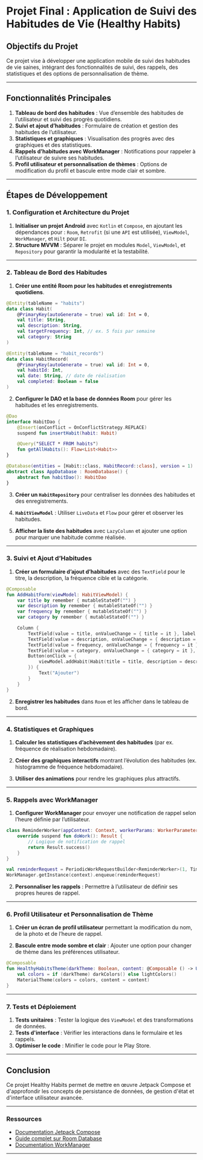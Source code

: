 
# Projet Final : Application de Suivi des Habitudes de Vie (Healthy Habits)

## Objectifs du Projet

Ce projet vise à développer une application mobile de suivi des habitudes de vie saines, intégrant des fonctionnalités de suivi, des rappels, des statistiques et des options de personnalisation de thème.

---

## Fonctionnalités Principales

1. **Tableau de bord des habitudes** : Vue d’ensemble des habitudes de l’utilisateur et suivi des progrès quotidiens.
2. **Suivi et ajout d’habitudes** : Formulaire de création et gestion des habitudes de l’utilisateur.
3. **Statistiques et graphiques** : Visualisation des progrès avec des graphiques et des statistiques.
4. **Rappels d’habitudes avec WorkManager** : Notifications pour rappeler à l’utilisateur de suivre ses habitudes.
5. **Profil utilisateur et personnalisation de thèmes** : Options de modification du profil et bascule entre mode clair et sombre.

---

## Étapes de Développement

### 1. Configuration et Architecture du Projet

1. **Initialiser un projet Android** avec `Kotlin` et `Compose`, en ajoutant les dépendances pour : `Room`, `Retrofit` (si une `API` est utilisée), `ViewModel`, `WorkManager`, et `Hilt` pour `DI`.
2. **Structure MVVM** : Séparer le projet en modules `Model`, `ViewModel`, et `Repository` pour garantir la modularité et la testabilité.

---

### 2. Tableau de Bord des Habitudes

1. **Créer une entité Room pour les habitudes et enregistrements quotidiens**.

```kotlin
@Entity(tableName = "habits")
data class Habit(
    @PrimaryKey(autoGenerate = true) val id: Int = 0,
    val title: String,
    val description: String,
    val targetFrequency: Int, // ex. 5 fois par semaine
    val category: String
)

@Entity(tableName = "habit_records")
data class HabitRecord(
    @PrimaryKey(autoGenerate = true) val id: Int = 0,
    val habitId: Int,
    val date: String, // date de réalisation
    val completed: Boolean = false
)
```

2. **Configurer le DAO et la base de données Room** pour gérer les habitudes et les enregistrements.

```kotlin
@Dao
interface HabitDao {
    @Insert(onConflict = OnConflictStrategy.REPLACE)
    suspend fun insertHabit(habit: Habit)

    @Query("SELECT * FROM habits")
    fun getAllHabits(): Flow<List<Habit>>
}

@Database(entities = [Habit::class, HabitRecord::class], version = 1)
abstract class AppDatabase : RoomDatabase() {
    abstract fun habitDao(): HabitDao
}
```

3. **Créer un `HabitRepository`** pour centraliser les données des habitudes et des enregistrements.

4. **`HabitViewModel`** : Utiliser `LiveData` et `Flow` pour gérer et observer les habitudes.

5. **Afficher la liste des habitudes** avec `LazyColumn` et ajouter une option pour marquer une habitude comme réalisée.

---

### 3. Suivi et Ajout d’Habitudes

1. **Créer un formulaire d’ajout d’habitudes** avec des `TextField` pour le titre, la description, la fréquence cible et la catégorie.

```kotlin
@Composable
fun AddHabitForm(viewModel: HabitViewModel) {
    var title by remember { mutableStateOf("") }
    var description by remember { mutableStateOf("") }
    var frequency by remember { mutableStateOf("") }
    var category by remember { mutableStateOf("") }

    Column {
        TextField(value = title, onValueChange = { title = it }, label = { Text("Titre") })
        TextField(value = description, onValueChange = { description = it }, label = { Text("Description") })
        TextField(value = frequency, onValueChange = { frequency = it }, label = { Text("Fréquence cible") })
        TextField(value = category, onValueChange = { category = it }, label = { Text("Catégorie") })
        Button(onClick = { 
            viewModel.addHabit(Habit(title = title, description = description, targetFrequency = frequency.toInt(), category = category)) 
        }) {
            Text("Ajouter")
        }
    }
}
```

2. **Enregistrer les habitudes** dans `Room` et les afficher dans le tableau de bord.

---

### 4. Statistiques et Graphiques

1. **Calculer les statistiques d’achèvement des habitudes** (par ex. fréquence de réalisation hebdomadaire).
2. **Créer des graphiques interactifs** montrant l’évolution des habitudes (ex. histogramme de fréquence hebdomadaire).

3. **Utiliser des animations** pour rendre les graphiques plus attractifs.

---

### 5. Rappels avec WorkManager

1. **Configurer WorkManager** pour envoyer une notification de rappel selon l’heure définie par l’utilisateur.

```kotlin
class ReminderWorker(appContext: Context, workerParams: WorkerParameters) : CoroutineWorker(appContext, workerParams) {
    override suspend fun doWork(): Result {
        // Logique de notification de rappel
        return Result.success()
    }
}

val reminderRequest = PeriodicWorkRequestBuilder<ReminderWorker>(1, TimeUnit.DAYS).build()
WorkManager.getInstance(context).enqueue(reminderRequest)
```

2. **Personnaliser les rappels** : Permettre à l’utilisateur de définir ses propres heures de rappel.

---

### 6. Profil Utilisateur et Personnalisation de Thème

1. **Créer un écran de profil utilisateur** permettant la modification du nom, de la photo et de l’heure de rappel.

2. **Bascule entre mode sombre et clair** : Ajouter une option pour changer de thème dans les préférences utilisateur.

```kotlin
@Composable
fun HealthyHabitsTheme(darkTheme: Boolean, content: @Composable () -> Unit) {
    val colors = if (darkTheme) darkColors() else lightColors()
    MaterialTheme(colors = colors, content = content)
}
```

---

### 7. Tests et Déploiement

1. **Tests unitaires** : Tester la logique des `ViewModel` et des transformations de données.
2. **Tests d'interface** : Vérifier les interactions dans le formulaire et les rappels.
3. **Optimiser le code** : Minifier le code pour le Play Store.

---

## Conclusion

Ce projet Healthy Habits permet de mettre en œuvre Jetpack Compose et d'approfondir les concepts de persistance de données, de gestion d'état et d'interface utilisateur avancée.

---

### Ressources

- [Documentation Jetpack Compose](https://developer.android.com/jetpack/compose/documentation)
- [Guide complet sur Room Database](https://developer.android.com/training/data-storage/room)
- [Documentation WorkManager](https://developer.android.com/topic/libraries/architecture/workmanager)

---